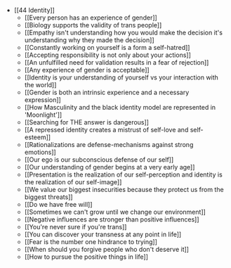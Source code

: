 - [[44 Identity]]
	- [[Every person has an experience of gender]]
	- [[Biology supports the validity of trans people]]
	- [[Empathy isn't understanding how you would make the decision it's understanding why they made the decision]]
	- [[Constantly working on yourself is a form a self-hatred]]
	- [[Accepting responsibility is not only about your actions]]
	- [[An unfulfilled need for validation results in a fear of rejection]]
	- [[Any experience of gender is acceptable]]
	- [[Identity is your understanding of yourself vs your interaction with the world]]
	- [[Gender is both an intrinsic experience and a necessary expression]]
	- [[How Masculinity and the black identity model are represented in 'Moonlight']]
	- [[Searching for THE answer is dangerous]]
	- [[A repressed identity creates a mistrust of self-love and self-esteem]]
	- [[Rationalizations are defense-mechanisms against strong emotions]]
	- [[Our ego is our subconscious defense of our self]]
	- [[Our understanding of gender begins at a very early age]]
	- [[Presentation is the realization of our self-perception and identity is the realization of our self-image]]
	- [[We value our biggest insecurities because they protect us from the biggest threats]]
	- [[Do we have free will]]
	- [[Sometimes we can't grow until we change our environment]]
	- [[Negative influences are stronger than positive influences]]
	- [[You're never sure if you're trans]]
	- [[You can discover your transness at any point in life]]
	- [[Fear is the number one hindrance to trying]]
	- [[When should you forgive people who don't deserve it]]
	- [[How to pursue the positive things in life]]